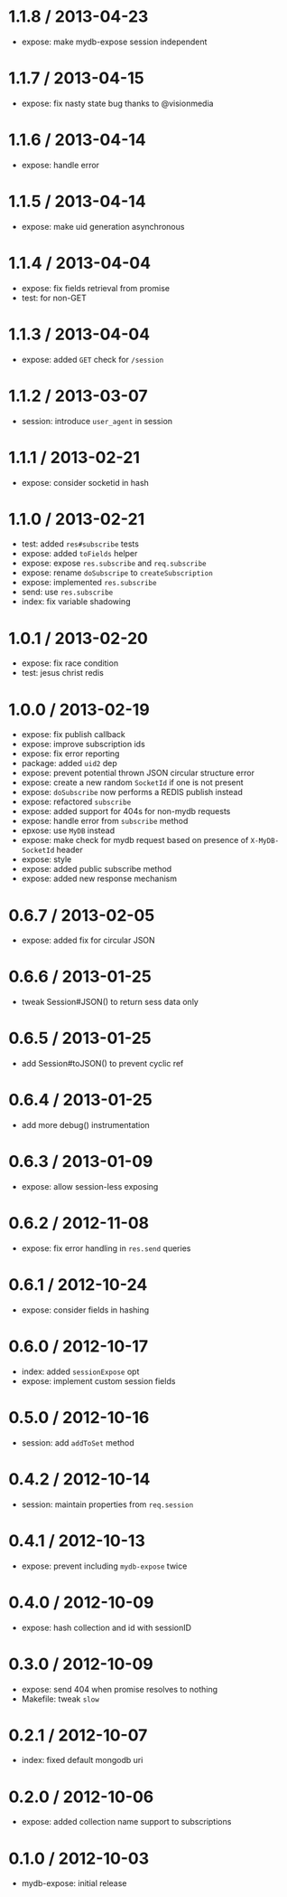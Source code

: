 
1.1.8 / 2013-04-23
==================

  * expose: make mydb-expose session independent

1.1.7 / 2013-04-15
==================

  * expose: fix nasty state bug thanks to @visionmedia

1.1.6 / 2013-04-14
==================

  * expose: handle error

1.1.5 / 2013-04-14
==================

  * expose: make uid generation asynchronous

1.1.4 / 2013-04-04
==================

  * expose: fix fields retrieval from promise
  * test: for non-GET

1.1.3 / 2013-04-04
==================

  * expose: added `GET` check for `/session`

1.1.2 / 2013-03-07
==================

  * session: introduce `user_agent` in session

1.1.1 / 2013-02-21
==================

  * expose: consider socketid in hash

1.1.0 / 2013-02-21
==================

  * test: added `res#subscribe` tests
  * expose: added `toFields` helper
  * expose: expose `res.subscribe` and `req.subscribe`
  * expose: rename `doSubscripe` to `createSubscription`
  * expose: implemented `res.subscribe`
  * send: use `res.subscribe`
  * index: fix variable shadowing

1.0.1 / 2013-02-20
==================

  * expose: fix race condition
  * test: jesus christ redis

1.0.0 / 2013-02-19
==================

  * expose: fix publish callback
  * expose: improve subscription ids
  * expose: fix error reporting
  * package: added `uid2` dep
  * expose: prevent potential thrown JSON circular structure error
  * expose: create a new random `SocketId` if one is not present
  * expose: `doSubscribe` now performs a REDIS publish instead
  * expose: refactored `subscribe`
  * expose: added support for 404s for non-mydb requests
  * expose: handle error from `subscribe` method
  * epxose: use `MyDB` instead
  * expose: make check for mydb request based on presence of `X-MyDB-SocketId` header
  * expose: style
  * expose: added public subscribe method
  * expose: added new response mechanism

0.6.7 / 2013-02-05
==================

  * expose: added fix for circular JSON

0.6.6 / 2013-01-25 
==================

  * tweak Session#JSON() to return sess data only

0.6.5 / 2013-01-25 
==================

  * add Session#toJSON() to prevent cyclic ref

0.6.4 / 2013-01-25 
==================

  * add more debug() instrumentation

0.6.3 / 2013-01-09
==================

  * expose: allow session-less exposing

0.6.2 / 2012-11-08
==================

  * expose: fix error handling in `res.send` queries

0.6.1 / 2012-10-24
==================

  * expose: consider fields in hashing

0.6.0 / 2012-10-17
==================

  * index: added `sessionExpose` opt
  * expose: implement custom session fields

0.5.0 / 2012-10-16
==================

  * session: add `addToSet` method

0.4.2 / 2012-10-14
==================

  * session: maintain properties from `req.session`

0.4.1 / 2012-10-13
==================

  * expose: prevent including `mydb-expose` twice

0.4.0 / 2012-10-09
==================

  * expose: hash collection and id with sessionID

0.3.0 / 2012-10-09
==================

  * expose: send 404 when promise resolves to nothing
  * Makefile: tweak `slow`

0.2.1 / 2012-10-07
==================

  * index: fixed default mongodb uri

0.2.0 / 2012-10-06
==================

  * expose: added collection name support to subscriptions

0.1.0 / 2012-10-03
==================

  * mydb-expose: initial release
